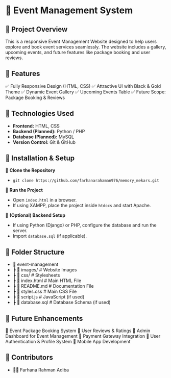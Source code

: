 # 🎉 Event Management System
## 📌 Project Overview
This is a responsive Event Management Website designed to help users explore and book event services seamlessly. The website includes a gallery, upcoming events, and future features like package booking and user reviews.
  
## 📌 Features
 ✅ Fully Responsive Design (HTML, CSS)
 ✅ Attractive UI with Black & Gold Theme
 ✅ Dynamic Event Gallery
 ✅ Upcoming Events Table
 ✅ Future Scope: Package Booking & Reviews

## 📌 Technologies Used
- **Frontend:** HTML, CSS
- **Backend (Planned):** Python / PHP
- **Database (Planned):** MySQL
- **Version Control:** Git & GitHub

## 📌 Installation & Setup
🔹 **Clone the Repository**
- ``git clone https://github.com/farhanarahaman976/memory_mekars.git``

🔹 **Run the Project**
- Open `index.html` in a browser.
- If using XAMPP, place the project inside `htdocs` and start Apache.

🔹 **(Optional) Backend Setup**
- If using Python (Django) or PHP, configure the database and run the server.
- Import `database.sql` (if applicable).

## 📌 Folder Structure
- 📂 event-management
-  ┣ 📂 images/         # Website Images
-  ┣ 📂 css/            # Stylesheets
-  ┣ 📜 index.html      # Main HTML File
-  ┣ 📜 README.md       # Documentation File
-  ┣ 📜 styles.css      # Main CSS File
-  ┣ 📜 script.js       # JavaScript (if used)
-  ┣ 📜 database.sql    # Database Schema (if used)

 ## 📌 Future Enhancements
🔹 Event Package Booking System
🔹 User Reviews & Ratings
🔹 Admin Dashboard for Event Management
🔹 Payment Gateway Integration
🔹 User Authentication & Profile System
🔹 Mobile App Development
  
  ## 📌 Contributors
- 👩‍💻 Farhana Rahman Adiba


